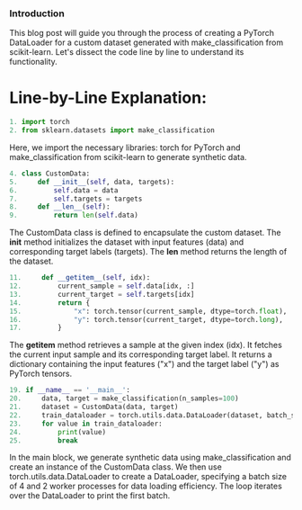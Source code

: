 ### Introduction
This blog post will guide you through the process of creating a PyTorch DataLoader for a custom dataset generated with make_classification from scikit-learn. Let's dissect the code line by line to understand its functionality.

# Line-by-Line Explanation:
```python
1. import torch
2. from sklearn.datasets import make_classification

```
Here, we import the necessary libraries: torch for PyTorch and make_classification from scikit-learn to generate synthetic data.

```python
4. class CustomData:
5.     def __init__(self, data, targets):
6.         self.data = data
7.         self.targets = targets
8.     def __len__(self):
9.         return len(self.data)

```
The CustomData class is defined to encapsulate the custom dataset. The __init__ method initializes the dataset with input features (data) and corresponding target labels (targets). The __len__ method returns the length of the dataset.

```python
11.     def __getitem__(self, idx):
12.         current_sample = self.data[idx, :]
13.         current_target = self.targets[idx]
14.         return {
15.             "x": torch.tensor(current_sample, dtype=torch.float),
16.             "y": torch.tensor(current_target, dtype=torch.long),
17.         }


```
The __getitem__ method retrieves a sample at the given index (idx). It fetches the current input sample and its corresponding target label. It returns a dictionary containing the input features ("x") and the target label ("y") as PyTorch tensors.

```python
19. if __name__ == '__main__':
20.     data, target = make_classification(n_samples=100)
21.     dataset = CustomData(data, target)
22.     train_dataloader = torch.utils.data.DataLoader(dataset, batch_size=4, num_workers=2)
23.     for value in train_dataloader:
24.         print(value)
25.         break

```
In the main block, we generate synthetic data using make_classification and create an instance of the CustomData class. We then use torch.utils.data.DataLoader to create a DataLoader, specifying a batch size of 4 and 2 worker processes for data loading efficiency. The loop iterates over the DataLoader to print the first batch.
